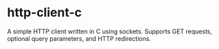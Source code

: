 # http-client-c
 A simple HTTP client written in C using sockets. Supports GET requests, optional query parameters, and HTTP redirections.
